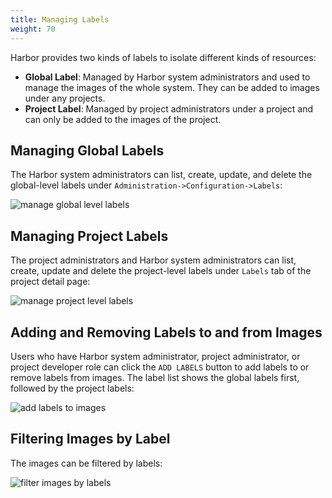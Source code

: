 ```yaml
---
title: Managing Labels
weight: 70
---
```


Harbor provides two kinds of labels to isolate different kinds of resources:

* **Global Label**: Managed by Harbor system administrators and used to manage the images of the whole system. They can be added to images under any projects.
* **Project Label**: Managed by project administrators under a project and can only be added to the images of the project.

## Managing Global Labels
The Harbor system administrators can list, create, update, and delete the global-level labels under `Administration->Configuration->Labels`:

![manage global level labels](../../../img/manage-global-level-labels.png)

## Managing Project Labels
The project administrators and Harbor system administrators can list, create, update and delete the project-level labels under `Labels` tab of the project detail page:

![manage project level labels](../../../img/manage-project-level-labels.png)

## Adding and Removing Labels to and from Images
Users who have Harbor system administrator, project administrator, or project developer role can click the `ADD LABELS` button to add labels to or remove labels from images. The label list shows the global labels first, followed by the project labels:

![add labels to images](../../../img/add-labels-to-images.png)

## Filtering Images by Label
The images can be filtered by labels:

![filter images by labels](../../../img/filter-images-by-label.png)
